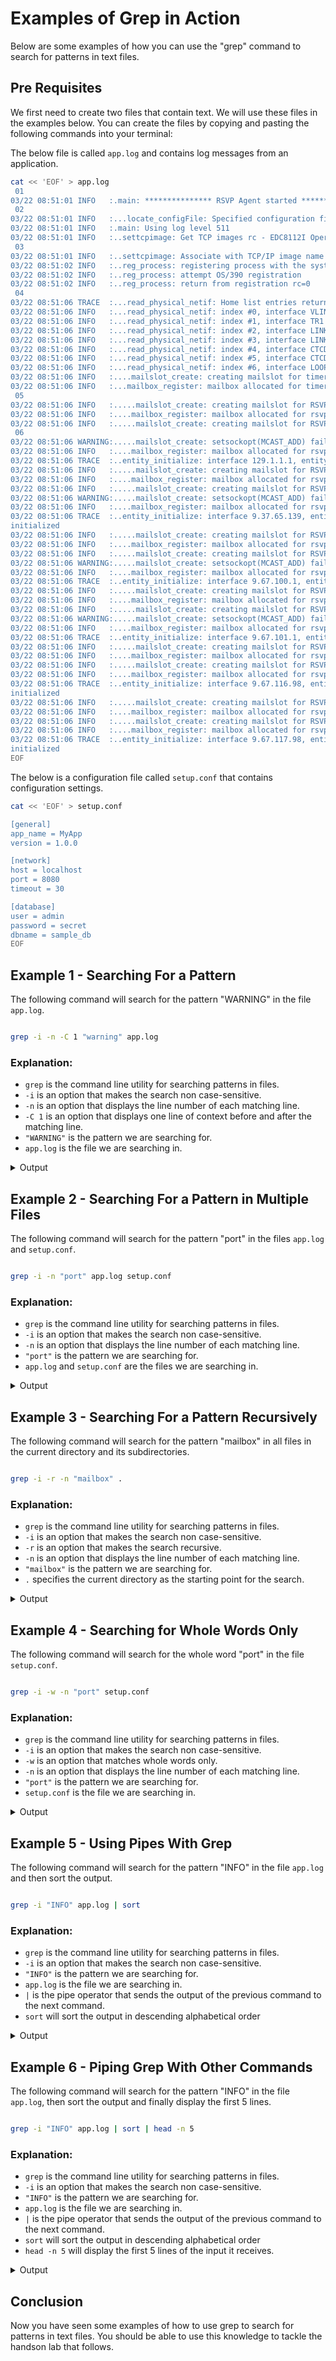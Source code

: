 # Examples of Grep in Action

Below are some examples of how you can use the "grep" command to search for patterns in text files.

## Pre Requisites

We first need to create two files that contain text. We will use these files in the examples below. You can create the files by copying and pasting the following commands into your terminal:

The below file is called `app.log` and contains log messages from an application.
```bash
cat << 'EOF' > app.log
 01 
03/22 08:51:01 INFO   :.main: *************** RSVP Agent started ***************
 02 
03/22 08:51:01 INFO   :...locate_configFile: Specified configuration file: /u/user10/rsvpd1.conf
03/22 08:51:01 INFO   :.main: Using log level 511
03/22 08:51:01 INFO   :..settcpimage: Get TCP images rc - EDC8112I Operation not supported on socket.
 03 
03/22 08:51:01 INFO   :..settcpimage: Associate with TCP/IP image name = TCPCS
03/22 08:51:02 INFO   :..reg_process: registering process with the system
03/22 08:51:02 INFO   :..reg_process: attempt OS/390 registration
03/22 08:51:02 INFO   :..reg_process: return from registration rc=0
 04 
03/22 08:51:06 TRACE  :...read_physical_netif: Home list entries returned = 7
03/22 08:51:06 INFO   :...read_physical_netif: index #0, interface VLINK1 has address 129.1.1.1, ifidx 0
03/22 08:51:06 INFO   :...read_physical_netif: index #1, interface TR1 has address 9.37.65.139, ifidx 1
03/22 08:51:06 INFO   :...read_physical_netif: index #2, interface LINK11 has address 9.67.100.1, ifidx 2
03/22 08:51:06 INFO   :...read_physical_netif: index #3, interface LINK12 has address 9.67.101.1, ifidx 3
03/22 08:51:06 INFO   :...read_physical_netif: index #4, interface CTCD0 has address 9.67.116.98, ifidx 4
03/22 08:51:06 INFO   :...read_physical_netif: index #5, interface CTCD2 has address 9.67.117.98, ifidx 5
03/22 08:51:06 INFO   :...read_physical_netif: index #6, interface LOOPBACK has address 127.0.0.1, ifidx 0
03/22 08:51:06 INFO   :....mailslot_create: creating mailslot for timer
03/22 08:51:06 INFO   :...mailbox_register: mailbox allocated for timer
 05 
03/22 08:51:06 INFO   :.....mailslot_create: creating mailslot for RSVP
03/22 08:51:06 INFO   :....mailbox_register: mailbox allocated for rsvp
03/22 08:51:06 INFO   :.....mailslot_create: creating mailslot for RSVP via UDP
 06 
03/22 08:51:06 WARNING:.....mailslot_create: setsockopt(MCAST_ADD) failed - EDC8116I Address not available.
03/22 08:51:06 INFO   :....mailbox_register: mailbox allocated for rsvp-udp
03/22 08:51:06 TRACE  :..entity_initialize: interface 129.1.1.1, entity for rsvp allocated and initialized
03/22 08:51:06 INFO   :.....mailslot_create: creating mailslot for RSVP
03/22 08:51:06 INFO   :....mailbox_register: mailbox allocated for rsvp
03/22 08:51:06 INFO   :.....mailslot_create: creating mailslot for RSVP via UDP
03/22 08:51:06 WARNING:.....mailslot_create: setsockopt(MCAST_ADD) failed - EDC8116I Address not available.
03/22 08:51:06 INFO   :....mailbox_register: mailbox allocated for rsvp-udp
03/22 08:51:06 TRACE  :..entity_initialize: interface 9.37.65.139, entity for rsvp allocated and 
initialized
03/22 08:51:06 INFO   :.....mailslot_create: creating mailslot for RSVP
03/22 08:51:06 INFO   :....mailbox_register: mailbox allocated for rsvp
03/22 08:51:06 INFO   :.....mailslot_create: creating mailslot for RSVP via UDP
03/22 08:51:06 WARNING:.....mailslot_create: setsockopt(MCAST_ADD) failed - EDC8116I Address not available.
03/22 08:51:06 INFO   :....mailbox_register: mailbox allocated for rsvp-udp
03/22 08:51:06 TRACE  :..entity_initialize: interface 9.67.100.1, entity for rsvp allocated and initialized
03/22 08:51:06 INFO   :.....mailslot_create: creating mailslot for RSVP
03/22 08:51:06 INFO   :....mailbox_register: mailbox allocated for rsvp
03/22 08:51:06 INFO   :.....mailslot_create: creating mailslot for RSVP via UDP
03/22 08:51:06 WARNING:.....mailslot_create: setsockopt(MCAST_ADD) failed - EDC8116I Address not available.
03/22 08:51:06 INFO   :....mailbox_register: mailbox allocated for rsvp-udp
03/22 08:51:06 TRACE  :..entity_initialize: interface 9.67.101.1, entity for rsvp allocated and initialized
03/22 08:51:06 INFO   :.....mailslot_create: creating mailslot for RSVP
03/22 08:51:06 INFO   :....mailbox_register: mailbox allocated for rsvp
03/22 08:51:06 INFO   :.....mailslot_create: creating mailslot for RSVP via UDP
03/22 08:51:06 INFO   :....mailbox_register: mailbox allocated for rsvp-udp
03/22 08:51:06 TRACE  :..entity_initialize: interface 9.67.116.98, entity for rsvp allocated and 
initialized
03/22 08:51:06 INFO   :.....mailslot_create: creating mailslot for RSVP
03/22 08:51:06 INFO   :....mailbox_register: mailbox allocated for rsvp
03/22 08:51:06 INFO   :.....mailslot_create: creating mailslot for RSVP via UDP
03/22 08:51:06 INFO   :....mailbox_register: mailbox allocated for rsvp-udp
03/22 08:51:06 TRACE  :..entity_initialize: interface 9.67.117.98, entity for rsvp allocated and 
initialized
EOF
```

The below is a configuration file called `setup.conf` that contains configuration settings.
```bash
cat << 'EOF' > setup.conf

[general]
app_name = MyApp
version = 1.0.0

[network]
host = localhost
port = 8080
timeout = 30

[database]
user = admin
password = secret
dbname = sample_db
EOF
```

## Example 1 - Searching For a Pattern

The following command will search for the pattern "WARNING" in the file `app.log`.

```bash

grep -i -n -C 1 "warning" app.log

```

### Explanation:

- `grep` is the command line utility for searching patterns in files.
- `-i` is an option that makes the search non case-sensitive.
- `-n` is an option that displays the line number of each matching line.
- `-C 1` is an option that displays one line of context before and after the matching line.
- `"WARNING"` is the pattern we are searching for.
- `app.log` is the file we are searching in.

<details>
  <summary>Output</summary>

  Here is the output you should see when you run the command:

  ```bash
  27- 06 
  28:03/22 08:51:06 WARNING:.....mailslot_create: setsockopt(MCAST_ADD) failed - EDC8116I Address not available.
  29-03/22 08:51:06 INFO   :....mailbox_register: mailbox allocated for rsvp-udp
  --
  33-03/22 08:51:06 INFO   :.....mailslot_create: creating mailslot for RSVP via UDP
  34:03/22 08:51:06 WARNING:.....mailslot_create: setsockopt(MCAST_ADD) failed - EDC8116I Address not available.
  35-03/22 08:51:06 INFO   :....mailbox_register: mailbox allocated for rsvp-udp
  --
  40-03/22 08:51:06 INFO   :.....mailslot_create: creating mailslot for RSVP via UDP
  41:03/22 08:51:06 WARNING:.....mailslot_create: setsockopt(MCAST_ADD) failed - EDC8116I Address not available.
  42-03/22 08:51:06 INFO   :....mailbox_register: mailbox allocated for rsvp-udp
  --
  46-03/22 08:51:06 INFO   :.....mailslot_create: creating mailslot for RSVP via UDP
  47:03/22 08:51:06 WARNING:.....mailslot_create: setsockopt(MCAST_ADD) failed - EDC8116I Address not available.
  48-03/22 08:51:06 INFO   :....mailbox_register: mailbox allocated for rsvp-udp
  ```
</details>

## Example 2 - Searching For a Pattern in Multiple Files

The following command will search for the pattern "port" in the files `app.log` and `setup.conf`.

```bash

grep -i -n "port" app.log setup.conf

```

### Explanation:

- `grep` is the command line utility for searching patterns in files.
- `-i` is an option that makes the search non case-sensitive.
- `-n` is an option that displays the line number of each matching line.
- `"port"` is the pattern we are searching for.
- `app.log` and `setup.conf` are the files we are searching in.

<details>
  <summary>Output</summary>

  Here is the output you should see when you run the command:

  ```bash
  app.log:6:03/22 08:51:01 INFO   :..settcpimage: Get TCP images rc - EDC8112I Operation not supported on socket.
  setup.conf:8:port = 8080
  ```

</details>

## Example 3 - Searching For a Pattern Recursively

The following command will search for the pattern "mailbox" in all files in the current directory and its subdirectories.

```bash

grep -i -r -n "mailbox" .

```

### Explanation:

- `grep` is the command line utility for searching patterns in files.
- `-i` is an option that makes the search non case-sensitive.
- `-r` is an option that makes the search recursive.
- `-n` is an option that displays the line number of each matching line.
- `"mailbox"` is the pattern we are searching for.
- `.` specifies the current directory as the starting point for the search.

<details>
  <summary>Output</summary>

  Here is the output you should see when you run the command:

  ```bash
  ./app.log:22:03/22 08:51:06 INFO   :...mailbox_register: mailbox allocated for timer
  ./app.log:25:03/22 08:51:06 INFO   :....mailbox_register: mailbox allocated for rsvp
  ./app.log:29:03/22 08:51:06 INFO   :....mailbox_register: mailbox allocated for rsvp-udp
  ./app.log:32:03/22 08:51:06 INFO   :....mailbox_register: mailbox allocated for rsvp
  ./app.log:35:03/22 08:51:06 INFO   :....mailbox_register: mailbox allocated for rsvp-udp
  ./app.log:39:03/22 08:51:06 INFO   :....mailbox_register: mailbox allocated for rsvp
  ./app.log:42:03/22 08:51:06 INFO   :....mailbox_register: mailbox allocated for rsvp-udp
  ./app.log:45:03/22 08:51:06 INFO   :....mailbox_register: mailbox allocated for rsvp
  ./app.log:48:03/22 08:51:06 INFO   :....mailbox_register: mailbox allocated for rsvp-udp
  ./app.log:51:03/22 08:51:06 INFO   :....mailbox_register: mailbox allocated for rsvp
  ./app.log:53:03/22 08:51:06 INFO   :....mailbox_register: mailbox allocated for rsvp-udp
  ./app.log:57:03/22 08:51:06 INFO   :....mailbox_register: mailbox allocated for rsvp
  ./app.log:59:03/22 08:51:06 INFO   :....mailbox_register: mailbox allocated for rsvp-udp
  ```

</details>

## Example 4 - Searching for Whole Words Only

The following command will search for the whole word "port" in the file `setup.conf`.

```bash

grep -i -w -n "port" setup.conf

```

### Explanation:

- `grep` is the command line utility for searching patterns in files.
- `-i` is an option that makes the search non case-sensitive.
- `-w` is an option that matches whole words only.
- `-n` is an option that displays the line number of each matching line.
- `"port"` is the pattern we are searching for.
- `setup.conf` is the file we are searching in.

<details>
  <summary>Output</summary>
  
  Here is the output you should see when you run the command:

  ```bash
  8:port = 8080
  ```

</details>


## Example 5 - Using Pipes With Grep

The following command will search for the pattern "INFO" in the file `app.log` and then sort the output.

```bash

grep -i "INFO" app.log | sort

```

### Explanation:

- `grep` is the command line utility for searching patterns in files.
- `-i` is an option that makes the search non case-sensitive.
- `"INFO"` is the pattern we are searching for.
- `app.log` is the file we are searching in.
- `|` is the pipe operator that sends the output of the previous command to the next command.
- `sort` will sort the output in descending alphabetical order

<details>
  <summary>Output</summary>

  Here is the output you should see when you run the command:

  ```bash
  03/22 08:51:01 INFO   :...locate_configFile: Specified configuration file: /u/user10/rsvpd1.conf
  03/22 08:51:01 INFO   :.main: *************** RSVP Agent started ***************
  03/22 08:51:01 INFO   :.main: Using log level 511
  03/22 08:51:01 INFO   :..settcpimage: Associate with TCP/IP image name = TCPCS
  03/22 08:51:01 INFO   :..settcpimage: Get TCP images rc - EDC8112I Operation not supported on socket.
  03/22 08:51:02 INFO   :..reg_process: attempt OS/390 registration
  03/22 08:51:02 INFO   :..reg_process: registering process with the system
  03/22 08:51:02 INFO   :..reg_process: return from registration rc=0
  03/22 08:51:06 INFO   :....mailbox_register: mailbox allocated for rsvp
  03/22 08:51:06 INFO   :....mailbox_register: mailbox allocated for rsvp
  03/22 08:51:06 INFO   :....mailbox_register: mailbox allocated for rsvp
  03/22 08:51:06 INFO   :....mailbox_register: mailbox allocated for rsvp
  03/22 08:51:06 INFO   :....mailbox_register: mailbox allocated for rsvp
  03/22 08:51:06 INFO   :....mailbox_register: mailbox allocated for rsvp
  03/22 08:51:06 INFO   :....mailbox_register: mailbox allocated for rsvp-udp
  03/22 08:51:06 INFO   :....mailbox_register: mailbox allocated for rsvp-udp
  03/22 08:51:06 INFO   :....mailbox_register: mailbox allocated for rsvp-udp
  03/22 08:51:06 INFO   :....mailbox_register: mailbox allocated for rsvp-udp
  03/22 08:51:06 INFO   :....mailbox_register: mailbox allocated for rsvp-udp
  03/22 08:51:06 INFO   :....mailbox_register: mailbox allocated for rsvp-udp
  03/22 08:51:06 INFO   :...mailbox_register: mailbox allocated for timer
  03/22 08:51:06 INFO   :.....mailslot_create: creating mailslot for RSVP
  03/22 08:51:06 INFO   :.....mailslot_create: creating mailslot for RSVP
  03/22 08:51:06 INFO   :.....mailslot_create: creating mailslot for RSVP
  03/22 08:51:06 INFO   :.....mailslot_create: creating mailslot for RSVP
  03/22 08:51:06 INFO   :.....mailslot_create: creating mailslot for RSVP
  03/22 08:51:06 INFO   :.....mailslot_create: creating mailslot for RSVP
  03/22 08:51:06 INFO   :.....mailslot_create: creating mailslot for RSVP via UDP
  03/22 08:51:06 INFO   :.....mailslot_create: creating mailslot for RSVP via UDP
  03/22 08:51:06 INFO   :.....mailslot_create: creating mailslot for RSVP via UDP
  03/22 08:51:06 INFO   :.....mailslot_create: creating mailslot for RSVP via UDP
  03/22 08:51:06 INFO   :.....mailslot_create: creating mailslot for RSVP via UDP
  03/22 08:51:06 INFO   :.....mailslot_create: creating mailslot for RSVP via UDP
  03/22 08:51:06 INFO   :....mailslot_create: creating mailslot for timer
  03/22 08:51:06 INFO   :...read_physical_netif: index #0, interface VLINK1 has address 129.1.1.1, ifidx 0
  03/22 08:51:06 INFO   :...read_physical_netif: index #1, interface TR1 has address 9.37.65.139, ifidx 1
  03/22 08:51:06 INFO   :...read_physical_netif: index #2, interface LINK11 has address 9.67.100.1, ifidx 2
  03/22 08:51:06 INFO   :...read_physical_netif: index #3, interface LINK12 has address 9.67.101.1, ifidx 3
  03/22 08:51:06 INFO   :...read_physical_netif: index #4, interface CTCD0 has address 9.67.116.98, ifidx 4
  03/22 08:51:06 INFO   :...read_physical_netif: index #5, interface CTCD2 has address 9.67.117.98, ifidx 5
  03/22 08:51:06 INFO   :...read_physical_netif: index #6, interface LOOPBACK has address 127.0.0.1, ifidx 0
  ```

</details>

## Example 6 - Piping Grep With Other Commands

The following command will search for the pattern "INFO" in the file `app.log`, then sort the output and finally display the first 5 lines.

```bash

grep -i "INFO" app.log | sort | head -n 5

```

### Explanation:

- `grep` is the command line utility for searching patterns in files.
- `-i` is an option that makes the search non case-sensitive.
- `"INFO"` is the pattern we are searching for.
- `app.log` is the file we are searching in.
- `|` is the pipe operator that sends the output of the previous command to the next command.
- `sort` will sort the output in descending alphabetical order
- `head -n 5` will display the first 5 lines of the input it receives.

<details>
  <summary>Output</summary>

  Here is the output you should see when you run the command:

  ```bash
  03/22 08:51:01 INFO   :...locate_configFile: Specified configuration file: /u/user10/rsvpd1.conf
  03/22 08:51:01 INFO   :.main: *************** RSVP Agent started ***************
  03/22 08:51:01 INFO   :.main: Using log level 511
  03/22 08:51:01 INFO   :..settcpimage: Associate with TCP/IP image name = TCPCS
  03/22 08:51:01 INFO   :..settcpimage: Get TCP images rc - EDC8112I Operation not supported on socket.
  ```
</details>

## Conclusion

Now you have seen some examples of how to use grep to search for patterns in text files. You should be able to use this knowledge to tackle the handson lab that follows.
